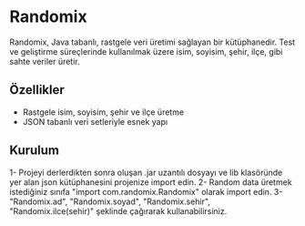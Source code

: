 # Randomix

Randomix, Java tabanlı, rastgele veri üretimi sağlayan bir kütüphanedir. 
Test ve geliştirme süreçlerinde kullanılmak üzere isim, soyisim, şehir, ilçe, gibi sahte veriler üretir.

## Özellikler

- Rastgele isim, soyisim, şehir ve ilçe üretme
- JSON tabanlı veri setleriyle esnek yapı

## Kurulum

1- Projeyi derlerdikten sonra oluşan .jar uzantılı dosyayı ve lib klasöründe yer alan json kütüphanesini projenize import edin.
2- Random data üretmek istediğiniz sınıfa "import com.randomix.Randomix" olarak import edin.
3- "Randomix.ad", "Randomix.soyad", "Randomix.sehir", "Randomix.ilce(sehir)" şeklinde çağırarak kullanabilirsiniz.

